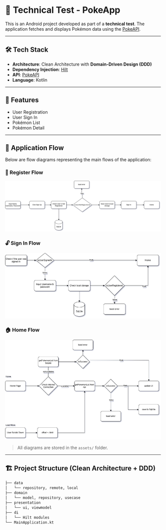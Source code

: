 # 🧪 Technical Test - PokeApp

This is an Android project developed as part of a **technical test**. The application fetches and displays Pokémon data using the [PokeAPI](https://pokeapi.co).

---

## 🛠️ Tech Stack

- **Architecture**: Clean Architecture with **Domain-Driven Design (DDD)**
- **Dependency Injection**: [Hilt](https://developer.android.com/training/dependency-injection/hilt-android)
- **API**: [PokeAPI](https://pokeapi.co)
- **Language**: Kotlin

---

## 📱 Features

- User Registration
- User Sign In
- Pokémon List
- Pokémon Detail

---

## 🔁 Application Flow

Below are flow diagrams representing the main flows of the application:

### 🔐 Register Flow
![Register Flow](assets/register.png)

### 🔓 Sign In Flow
![Sign In Flow](assets/signin.png)

### 🏠 Home Flow
![Home Flow](assets/home.png)

> All diagrams are stored in the `assets/` folder.

---

## 🏗️ Project Structure (Clean Architecture + DDD)
```text
├── data
│   └── repository, remote, local
├── domain
│   └── model, repository, usecase
├── presentation
│   └── ui, viewmodel
├── di
│   └── Hilt modules
└── MainApplication.kt

